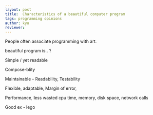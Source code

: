 ```yaml
---
layout: post
title:  Characteristics of a beautiful computer program
tags: programming opinions 
author: kyu
reviewer: 
---
```

People often associate programming with art.

beautiful program is.. ?

Simple / yet readable

Compose-blity

Maintainable - Readability, Testability

Flexible, adaptable, Margin of error,

Performance, less wasted cpu time, memory, disk space, network calls




Good ex - lego

